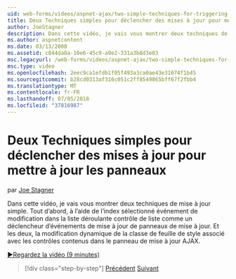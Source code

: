 ```yaml
---
uid: web-forms/videos/aspnet-ajax/two-simple-techniques-for-triggering-updates-to-update-panels
title: Deux Techniques simples pour déclencher des mises à jour pour mettre à jour les panneaux | Microsoft Docs
author: JoeStagner
description: Dans cette vidéo, je vais vous montrer deux techniques de mise à jour simple. Tout d’abord, à l’aide de l’index sélectionné événement de modification dans la liste déroulante contrôle de liste comme un trigonométrie événement...
ms.author: aspnetcontent
ms.date: 03/13/2008
ms.assetid: c844da8a-10e6-45c9-a9e2-331a3b8d3e03
msc.legacyurl: /web-forms/videos/aspnet-ajax/two-simple-techniques-for-triggering-updates-to-update-panels
msc.type: video
ms.openlocfilehash: 2eec9ca1efdb1f05f493a3ca0ae43e31074f1b45
ms.sourcegitcommit: b28cd0313af316c051c2ff8549865bff67f2fbb4
ms.translationtype: MT
ms.contentlocale: fr-FR
ms.lasthandoff: 07/05/2018
ms.locfileid: "37816987"
---
```

<a name="two-simple-techniques-for-triggering-updates-to-update-panels"></a>Deux Techniques simples pour déclencher des mises à jour pour mettre à jour les panneaux
====================
par [Joe Stagner](https://github.com/JoeStagner)

Dans cette vidéo, je vais vous montrer deux techniques de mise à jour simple. Tout d’abord, à l’aide de l’index sélectionné événement de modification dans la liste déroulante contrôle de liste comme un déclencheur d’événements de mise à jour de panneaux de mise à jour. Et les deux, la modification dynamique de la classe de feuille de style associé avec les contrôles contenus dans le panneau de mise à jour AJAX.

[&#9654;Regardez la vidéo (9 minutes)](https://channel9.msdn.com/Blogs/ASP-NET-Site-Videos/two-simple-techniques-for-triggering-updates-to-update-panels)

> [!div class="step-by-step"]
> [Précédent](how-do-i-retrieve-values-from-server-side-ajax-controls.md)
> [Suivant](use-aspnet-ajax-cascading-drop-down-control-to-access-a-database.md)
